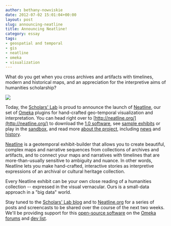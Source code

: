 ```yaml
---
author: bethany-nowviskie
date: 2012-07-02 15:01:04+00:00
layout: post
slug: announcing-neatline
title: Announcing Neatline!
category: essay
tags:
- geospatial and temporal
- gis
- neatline
- omeka
- visualization
---
```


What do you get when you cross archives and artifacts with timelines, modern and historical maps, and an appreciation for the interpretive aims of humanities scholarship?

[![](http://static.scholarslab.org/wp-content/uploads/2012/07/Screen-shot-2012-07-02-at-10.36.28-AM1.png)](http://www.neatline.org/)

Today, the [Scholars' Lab](http://scholarslab.org) is proud to announce the launch of [Neatline](http://neatline.org/), our set of [Omeka](http://omeka.org) plugins for hand-crafted geo-temporal visualization and interpretation. You can head right over to [http://neatline.org/](http://neatline.org/) to download the [1.0 software](http://neatline.org/plugins/), see [sample exhibits](http://neatline.org/neatline-in-action/) or play in the [sandbox](http://sandbox.neatline.org/), and read more [about the project](http://neatline.org/about/), including [news](http://neatline.org/news/) and [history](http://neatline.org/about/credits-and-history/).

[Neatline](http://neatline.org/) is a geotemporal exhibit-builder that allows you to create beautiful, complex maps and narrative sequences from collections of archives and artifacts, and to connect your maps and narratives with timelines that are more-than-usually sensitive to ambiguity and nuance. In other words, Neatline lets you make hand-crafted, interactive stories as interpretive expressions of an archival or cultural heritage collection.

Every Neatline exhibit can be your own close reading of a humanities collection -- expressed in the visual vernacular.  Ours is a small-data approach in a "big data" world.

Stay tuned to the [Scholars' Lab blog](http://scholarslab.org/) and to [Neatline.org](http://neatline.org/) for a series of posts and screencasts to be shared over the course of the next two weeks. We'll be providing support for this [open-source software](https://github.com/scholarslab/) on the [Omeka forums](http://omeka.org/forums/) and [dev list](https://groups.google.com/forum/#!forum/omeka-dev).
